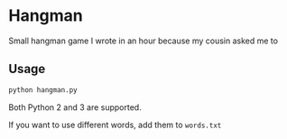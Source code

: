 # Hangman
Small hangman game I wrote in an hour because my cousin asked me to

## Usage
```bash
python hangman.py
```

Both Python 2 and 3 are supported.

If you want to use different words, add them to `words.txt`
